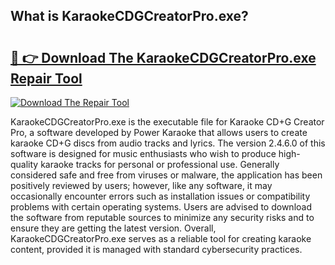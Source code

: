 ## What is KaraokeCDGCreatorPro.exe? 

# <h2><a href="https://exedetect.com/download.php?KaraokeCDGCreatorPro.exe">🔗 👉 Download The KaraokeCDGCreatorPro.exe Repair Tool</a></h2>

[![Download The Repair Tool](https://exedetect.com/download-button.jpg)](https://exedetect.com/download.php?KaraokeCDGCreatorPro.exe)

KaraokeCDGCreatorPro.exe is the executable file for Karaoke CD+G Creator Pro, a software developed by Power Karaoke that allows users to create karaoke CD+G discs from audio tracks and lyrics. The version 2.4.6.0 of this software is designed for music enthusiasts who wish to produce high-quality karaoke tracks for personal or professional use. Generally considered safe and free from viruses or malware, the application has been positively reviewed by users; however, like any software, it may occasionally encounter errors such as installation issues or compatibility problems with certain operating systems. Users are advised to download the software from reputable sources to minimize any security risks and to ensure they are getting the latest version. Overall, KaraokeCDGCreatorPro.exe serves as a reliable tool for creating karaoke content, provided it is managed with standard cybersecurity practices.